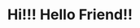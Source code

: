 <!DOCTYPE html>

<html>

  <head>
  </head>
  <body>
    <header>
      <h1>Hi!!! Hello Friend!!</h1>
    </header>
  </body>

</html>
